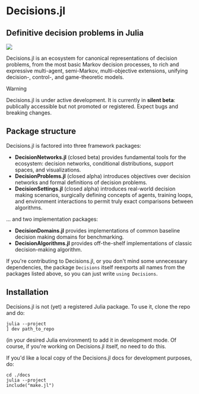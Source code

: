 # Decisions.jl
## Definitive decision problems in Julia
[![](https://img.shields.io/badge/docs-dev-blue.svg)](https://juliadecisionmaking.github.io/Decisions.jl/dev)

Decisions.jl is an ecosystem for canonical representations of decision problems, from the
most basic Markov decision processes, to rich and expressive multi-agent, semi-Markov,
multi-objective extensions, unifying decision-, control-, and game-theoretic models.

> [!WARNING] 
> Decisions.jl is under active development. It is currently in **silent beta**:
> publically accessible but not promoted or registered. Expect bugs and breaking changes. 

## Package structure
Decisions.jl is factored into three framework packages:

* **DecisionNetworks.jl** (closed beta) provides fundamental tools for the
  ecosystem: decision networks, conditional distributions, support
  spaces, and visualizations.
* **DecisionProblems.jl** (closed alpha) introduces objectives over decision
  networks and formal definitions of decision problems.
* **DecisionSettings.jl** (closed alpha) introduces real-world decision making
  scenarios, surgically defining concepts of agents, training loops, and environment
  interactions to permit truly exact comparisons between algorithms.

... and two implementation packages:

* **DecisionDomains.jl** provides implementations of common baseline decision
  making domains for benchmarking.
* **DecisionAlgorithms.jl** provides off-the-shelf implementations of classic
  decision-making algorithm.

If you're contributing to Decisions.jl, or you don't mind some unnecessary
dependencies, the package `Decisions` itself reexports all names from the packages listed
above, so you can just write `using Decisions`.

## Installation
Decisions.jl is not (yet) a registered Julia package. To use it, clone the repo and do:
```
julia --project
] dev path_to_repo
```
(in your desired Julia environment) to add it in development mode. Of course, if you're working
on Decisions.jl itself, no need to do this.

If you'd like a local copy of the Decisions.jl docs for development purposes, do:
```
cd ./docs
julia --project
include("make.jl")
```
